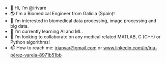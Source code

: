 - 👋 Hi, I’m @irivare
- 🌎 I'm a Biomedical Engineer from Galicia (Spain)!
- 👀 I’m interested in biomedical data processing, image processing and big data.
- 🌱 I’m currently learning AI and ML.
- 💞️ I’m looking to collaborate on any medical related MATLAB, C (C++) or Python algorithms!
- 📫 How to reach me: iriapvar@gmail.com or www.linkedin.com/in/iria-pérez-varela-8971b51bb

